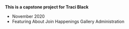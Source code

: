 **This is a capstone project for Traci Black**
- November 2020
- Featuring
  About
  Join
  Happenings
  Gallery
  Administration

